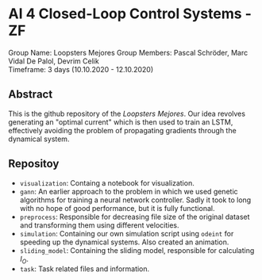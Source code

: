 # AI 4 Closed-Loop Control Systems - ZF

Group Name: Loopsters Mejores
Group Members: Pascal Schröder, Marc Vidal De Palol, Devrim Celik  
Timeframe: 3 days (10.10.2020 - 12.10.2020)  

## Abstract
This is the github repository of the *Loopsters Mejores*. Our idea revolves generating an "optimal current" which is then used to train an LSTM, effectively avoiding the problem of propagating gradients through the dynamical system. 

## Repositoy
+ ```visualization```: Containg a notebook for visualization.
+ ```gann```: An earlier approach to the problem in which we used genetic algorithms for training a neural network controller. Sadly it took to long with no hope of good performance, but it is fully functional.
+ ```preprocess```: Responsible for decreasing file size of the original dataset and transforming them using different velocities.
+ ```simulation```: Containing our own simulation script using ```odeint``` for speeding up the dynamical systems. Also created an animation.
+ ```sliding_model```: Containing the sliding model, responsible for calculating $I_O$.
+ ```task```: Task related files and information.
